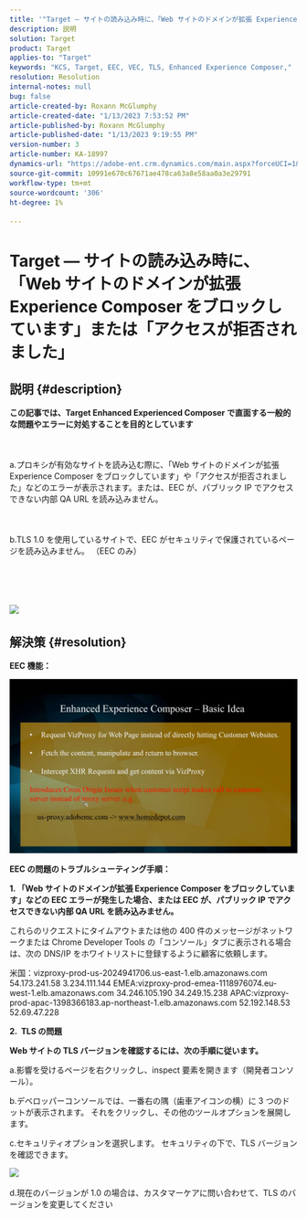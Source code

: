 ```yaml
---
title: '"Target — サイトの読み込み時に、「Web サイトのドメインが拡張 Experience Composer をブロックしています」または「アクセスが拒否されました」'
description: 説明
solution: Target
product: Target
applies-to: "Target"
keywords: "KCS, Target, EEC, VEC, TLS, Enhanced Experience Composer,"
resolution: Resolution
internal-notes: null
bug: false
article-created-by: Roxann McGlumphy
article-created-date: "1/13/2023 7:53:52 PM"
article-published-by: Roxann McGlumphy
article-published-date: "1/13/2023 9:19:55 PM"
version-number: 3
article-number: KA-18997
dynamics-url: "https://adobe-ent.crm.dynamics.com/main.aspx?forceUCI=1&pagetype=entityrecord&etn=knowledgearticle&id=98421200-7c93-ed11-aad1-6045bd006a22"
source-git-commit: 10991e670c67671ae478ca63a8e58aa0a3e29791
workflow-type: tm+mt
source-wordcount: '306'
ht-degree: 1%

---
```


# Target — サイトの読み込み時に、「Web サイトのドメインが拡張 Experience Composer をブロックしています」または「アクセスが拒否されました」

## 説明 {#description}

<b>この記事では、Target Enhanced Experienced Composer で直面する一般的な問題やエラーに対処することを目的としています</b><br><br> <br><br>a.プロキシが有効なサイトを読み込む際に、「Web サイトのドメインが拡張 Experience Composer をブロックしています」や「アクセスが拒否されました」などのエラーが表示されます。または、EEC が、パブリック IP でアクセスできない内部 QA URL を読み込みません。<br><br> <br><br>b.TLS 1.0 を使用しているサイトで、EEC がセキュリティで保護されているページを読み込みません。 （EEC のみ） <br><br> <br><br> <br><br>![](https://adobe-ent.crm.dynamics.com/api/data/v9.0/msdyn_knowledgearticleimages%289163ac73-37ab-ec11-983f-000d3a349523%29/msdyn_blobfile/$value)

## 解決策 {#resolution}


<b>EEC 機能：</b>

![](assets/6ea1c39f-52ab-ec11-983f-000d3a3496ef.png)



<b>EEC の問題のトラブルシューティング手順：</b>

<b>1. 「Web サイトのドメインが拡張 Experience Composer をブロックしています」などの EEC エラーが発生した場合、または EEC が、パブリック IP でアクセスできない内部 QA URL を読み込みません。</b>

これらのリクエストにタイムアウトまたは他の 400 件のメッセージがネットワークまたは Chrome Developer Tools の「コンソール」タブに表示される場合は、次の DNS/IP をホワイトリストに登録するように顧客に依頼します。

米国：vizproxy-prod-us-2024941706.us-east-1.elb.amazonaws.com
54.173.241.58 3.234.111.144 EMEA:vizproxy-prod-emea-1118976074.eu-west-1.elb.amazonaws.com
34.246.105.190 34.249.15.238 APAC:vizproxy-prod-apac-1398366183.ap-northeast-1.elb.amazonaws.com
52.192.148.53
52.69.47.228



<b>2.  TLS の問題</b>

<b>Web サイトの TLS バージョンを確認するには、次の手順に従います。</b>

a.影響を受けるページを右クリックし、inspect 要素を開きます（開発者コンソール）。

b.デベロッパーコンソールでは、一番右の隅（歯車アイコンの横）に 3 つのドットが表示されます。 それをクリックし、その他のツールオプションを展開します。

c.セキュリティオプションを選択します。 セキュリティの下で、TLS バージョンを確認できます。

![](https://experienceleague.adobe.com/docs/target/assets/firefox_more_info_3.png?lang=en)

d.現在のバージョンが 1.0 の場合は、カスタマーケアに問い合わせて、TLS のバージョンを変更してください


